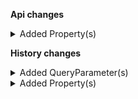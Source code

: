 **Api changes**

<details>
<summary>Added Property(s)</summary>

- added property `cart` to type `QuoteRequest`
</details>

**History changes**

<details>
<summary>Added QueryParameter(s)</summary>

- added query parameter `associateId` to method `get /{projectKey}`
- added query parameter `associateId` to method `get /{projectKey}/{resourceType}`
- added query parameter `associateId` to method `get /{projectKey}/{resourceType}/{ID}`
</details>


<details>
<summary>Added Property(s)</summary>

- added property `associate` to type `ModifiedBy`
</details>

